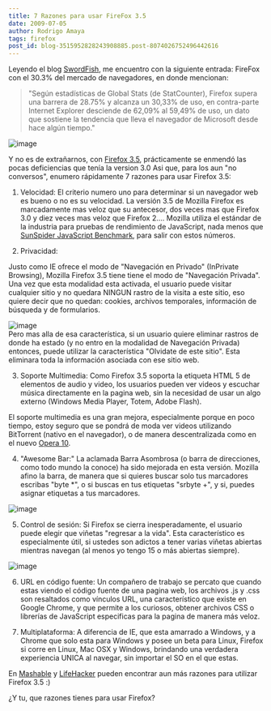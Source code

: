 ```yaml
---
title: 7 Razones para usar FireFox 3.5
date: 2009-07-05
author: Rodrigo Amaya
tags: firefox
post_id: blog-3515952828243908885.post-8074026752496442616
---
```


Leyendo el blog [SwordFish](https://swordfishcode.com/2009/07/firefox-con-el-3033-de-cuota-de-los-navegadores/), me encuentro con la siguiente entrada: FireFox con el 30.3% del mercado de navegadores, en donde mencionan:

> "Según estadísticas
> de Global Stats (de StatCounter), Firefox supera una barrera de 28.75% y alcanza un 30,33% de
> uso, en contra-parte Internet Explorer desciende de 62,09% al 59,49% de uso, un dato que
> sostiene la tendencia que lleva el navegador de Microsoft desde hace algún
> tiempo."

![image](https://1.bp.blogspot.com/_ayvorITawE4/SlDQjV9NaiI/AAAAAAAACGA/rPioUAzAXkQ/s320/2009july.gif)    

Y no es de extrañarnos, con [Firefox 3.5](https://www.srbyte.com/2009/06/usar-firefox-35-se-ha-dicho.html), prácticamente se enmendó las pocas deficiencias que tenía la version 3.0 Asi que, para los aun "no conversos", enumero rápidamente 7 razones para usar Firefox 3.5:

1. Velocidad: El criterio numero uno para determinar si un navegador web es bueno o no es su velocidad. La versión 3.5 de Mozilla Firefox es marcadamente mas veloz que su antecesor, dos veces mas que Firefox 3.0 y diez veces mas veloz que Firefox 2.... Mozilla utiliza el estándar de la industria para pruebas de rendimiento de JavaScript, nada menos que [SunSpider JavaScript Benchmark](https://www2.webkit.org/perf/sunspider-0.9/sunspider.html), para salir con estos números.

2. Privacidad:

Justo como IE ofrece el modo de "Navegación en Privado" (InPrivate Browsing), Mozilla Firefox 3.5 tiene tiene el modo de "Navegación Privada". Una vez que esta modalidad esta activada, el usuario puede visitar cualquier sitio y no quedara NINGUN rastro de la visita a este sitio, eso quiere decir que no quedan: cookies, archivos temporales, información de búsqueda y de formularios.

![image](https://3.bp.blogspot.com/_ayvorITawE4/SlDQj-RtGcI/AAAAAAAACGQ/zGcnaLHK6Hk/s320/firefox-private.jpg)    
Pero mas alla de esa característica, si un usuario quiere eliminar rastros de donde ha estado (y no entro en la modalidad de Navegación Privada) entonces, puede utilizar la característica "Olvidate de este sitio". Esta eliminara toda la información asociada con ese sitio web.

3. Soporte Multimedia: Como Firefox 3.5 soporta la etiqueta HTML 5 de elementos de audio y video, los usuarios pueden ver videos y escuchar música directamente en la pagina web, sin la necesidad de usar un algo externo (Windows Media Player, Totem, Adobe Flash).

El soporte multimedia es una gran mejora, especialmente porque en poco tiempo, estoy seguro que se pondrá de moda ver videos utilizando BitTorrent (nativo en el navegador), o de manera descentralizada como en el nuevo [Opera 10](https://www.srbyte.com/2009/06/opera-unite-la-vision-del-futuro-hoy.html).

4. "Awesome Bar:" La aclamada Barra Asombrosa (o barra de direcciones, como todo mundo la conoce) ha sido mejorada en esta versión. Mozilla afino la barra, de manera que si quieres buscar solo tus marcadores escribas "byte *", o si buscas en tus etiquetas "srbyte +", y si, puedes asignar etiquetas a tus marcadores.

![image](https://3.bp.blogspot.com/_ayvorITawE4/SlDQjpheEWI/AAAAAAAACGI/KamWR3xEocE/s320/awesomebar_filters.jpg)    

5. Control de sesión: Si Firefox se cierra inesperadamente, el usuario puede elegir que viñetas "regresar a la vida". Esta característico es especialmente útil, si ustedes son adictos a tener varias viñetas abiertas mientras navegan (al menos yo tengo 15 o más abiertas siempre).

![image](https://2.bp.blogspot.com/_ayvorITawE4/SlDQkEzLJtI/AAAAAAAACGY/lqAO9rJD-fA/s320/smarter_restore.jpg)    

6. URL en código fuente: Un compañero de trabajo se percato que cuando estas viendo el código fuente de una pagina web, los archivos .js y .css son resaltados como vínculos URL, una característico que existe en Google Chrome, y que permite a los curiosos, obtener archivos CSS o librerías de JavaScript especificas para la pagina de manera más veloz.

7. Multiplataforma: A diferencia de IE, que esta amarrado a Windows, y a Chrome que solo esta para Windows y posee un beta para Linux, Firefox si corre en Linux, Mac OSX y Windows, brindando una verdadera experiencia UNICA al navegar, sin importar el SO en el que estas.

En [Mashable](https://mashable.com/2009/06/30/firefox-killer-features/) y [LifeHacker](https://lifehacker.com/5295655/top-10-firefox-35-features) pueden encontrar aun más razones para utilizar Firefox 3.5 :)

¿Y tu, que razones tienes para usar Firefox?